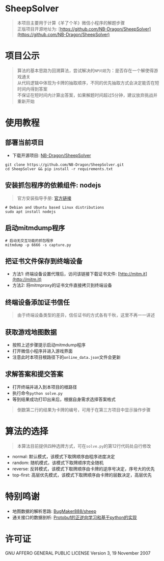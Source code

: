 # SheepSolver
> 本项目主要用于计算《羊了个羊》微信小程序的解题步骤<br>
> 正版项目开源地址为: [https://github.com/NB-Dragon/SheepSolver](https://github.com/NB-Dragon/SheepSolver)

# 项目公示
> 算法的基本思路为回溯算法，尝试解决的`NP问题`为：是否存在一个解使得游戏通关<br>
> 从代码逻辑中体现为卡牌的抽取顺序，不同的优先抽取方式会决定能否在短时间内得到答案<br>
> 不保证在短时间内计算出答案，如果解题时间超过5分钟，建议放弃挑战并重新开始<br>

# 使用教程
## 部署当前项目
- 下载开源项目: [NB-Dragon/SheepSolver](https://github.com/NB-Dragon/SheepSolver)
```shell
git clone https://github.com/NB-Dragon/SheepSolver.git
cd SheepSolver && pip install -r requirements.txt
```

## 安装抓包程序的依赖组件: nodejs
> 官方安装指导手册: [官方链接](https://nodejs.org/en/download/package-manager)
```shell
# Debian and Ubuntu based Linux distributions
sudo apt install nodejs
```

## 启动mitmdump程序
```shell
# 启动无交互功能的抓包程序
mitmdump -p 6666 -s capture.py
```

## 把证书文件保存到终端设备
- 方法1: 终端设备设置代理后，访问该链接下载证书文件: [http://mitm.it](http://mitm.it)
- 方法2: 将mitmproxy的证书文件直接拷贝到终端设备

## 终端设备添加证书信任
> 由于终端设备类型的差异，信任证书的方式各有千秋，这里不再一一讲述

## 获取游戏地图数据
- 按照上述步骤提示启动mitmdump程序
- 打开微信小程序并进入游戏界面
- 注意此时本项目根路径下的`online_data.json`文件会更新

## 求解答案和提交答案
- 打开终端并进入到本项目的根路径
- 执行命令`python solve.py`
- 等到结果成功打印出来后，根据自身需求选择答案格式
> 倒数第二行的结果为卡牌的编号，可用于在第三方项目中显示操作步骤

# 算法的选择
> 本算法目前提供四种选牌方式，可在`solve.py`的第12行代码处自行修改
- normal: 默认模式，该模式下取牌顺序由程序进度决定
- random: 随机模式，该模式下取牌顺序完全随机
- reverse: 反转模式，该模式下取牌顺序由卡牌的逆序号决定，序号大的优先
- top-first: 高层优先模式，该模式下取牌顺序由卡牌的层数决定，高层优先

# 特别鸣谢
- 地图数据的解析思路: [BugMaker888/sheep](https://github.com/BugMaker888/sheep)
- 通关接口的数据剖析: [Protobuf的正逆向学习和基于python的实现](https://www.52pojie.cn/forum.php?mod=viewthread&tid=1692444)

# 许可证
GNU AFFERO GENERAL PUBLIC LICENSE Version 3, 19 November 2007
